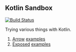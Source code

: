 ## Kotlin Sandbox

[![Build Status](https://travis-ci.org/adomokos/kotlin-sandbox.svg?branch=master)](http://travis-ci.org/adomokos/kotlin-sandbox)

Trying various things with Kotlin.

1. [Arrow](https://arrow-kt.io/) [examples](src/main/kotlin/arrow/Examples.kt)
2. [Exposed](https://github.com/JetBrains/Exposed) [examples](src/main/kotlin/exposed/Examples.kt)
